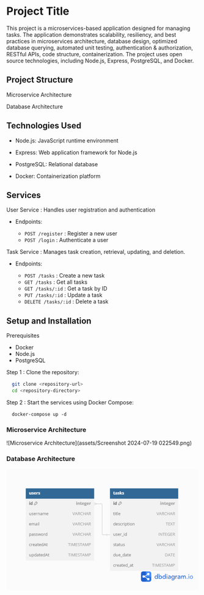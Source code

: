 
# Project Title

This project is a microservices-based application designed for managing tasks. The application demonstrates scalability, resiliency, and best practices in microservices architecture, database design, optimized database querying, automated unit testing, authentication & authorization, RESTful APIs, code structure, containerization. The project uses open source technologies, including Node.js, Express, PostgreSQL, and Docker.


## Project Structure

Microservice Architecture

Database Architecture
## Technologies Used

* Node.js: JavaScript runtime environment

* Express: Web application framework for Node.js

* PostgreSQL: Relational database

* Docker: Containerization platform

## Services

User Service : Handles user registration and authentication

* Endpoints:

    - `POST /register` : Register a new user
    - `POST /login` : Authenticate a user

Task Service : Manages task creation, retrieval, updating, and deletion.

* Endpoints:

    - `POST /tasks` : Create a new task
    - `GET /tasks` : Get all tasks
    - `GET /tasks/:id` : Get a task by ID
    - `PUT /tasks/:id` : Update a task
    - `DELETE /tasks/:id` : Delete a task

## Setup and Installation

Prerequisites
- Docker
- Node.js
- PostgreSQL

Step 1 : Clone the repository:

```bash
  git clone <repository-url>
  cd <repository-directory>

```

Step 2 : Start the services using Docker Compose:

```
  docker-compose up -d

```
    

### Microservice Architecture
![Microservice Architecture](assets/Screenshot 2024-07-19 022549.png)

### Database Architecture
![Database Architecture](assets/Untitled.png)
